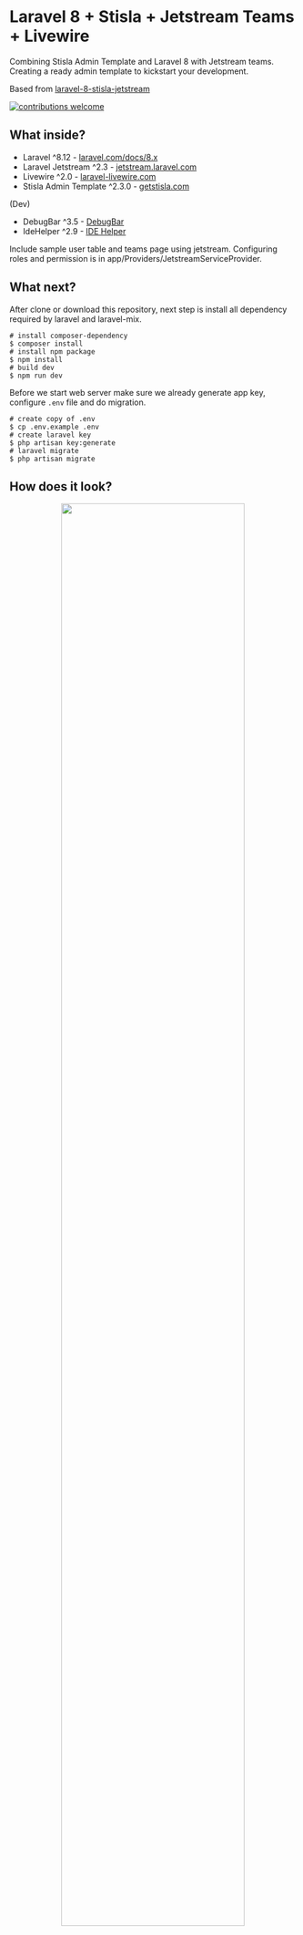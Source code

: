 # Laravel 8 + Stisla + Jetstream Teams + Livewire
Combining Stisla Admin Template and Laravel 8 with Jetstream teams. Creating a ready admin template to kickstart your development.

Based from [laravel-8-stisla-jetstream](https://github.com/nyancodeid/laravel-8-stisla-jetstream)

[![contributions welcome](https://img.shields.io/badge/contributions-welcome-brightgreen.svg?style=flat)](https://github.com/lukaskrs/laravel-stisla-jetstream-teams-boilerplate/issues)

## What inside?
- Laravel ^8.12 - [laravel.com/docs/8.x](https://laravel.com/docs/8.x)
- Laravel Jetstream ^2.3 - [jetstream.laravel.com](https://jetstream.laravel.com/)
- Livewire ^2.0 - [laravel-livewire.com](https://laravel-livewire.com)
- Stisla Admin Template ^2.3.0 - [getstisla.com](https://getstisla.com/)

(Dev)
- DebugBar ^3.5 - [DebugBar](https://github.com/barryvdh/laravel-debugbar)
- IdeHelper ^2.9 - [IDE Helper](https://github.com/barryvdh/laravel-debugbar) 

Include sample user table and teams page using jetstream. Configuring roles and permission is in app/Providers/JetstreamServiceProvider.

## What next?
After clone or download this repository, next step is install all dependency required by laravel and laravel-mix.

```shell
# install composer-dependency
$ composer install
# install npm package
$ npm install
# build dev 
$ npm run dev
```

Before we start web server make sure we already generate app key, configure `.env` file and do migration.

```shell
# create copy of .env
$ cp .env.example .env
# create laravel key
$ php artisan key:generate
# laravel migrate
$ php artisan migrate
```

## How does it look?

<p align="center">
    <img src="https://lintasdigital.id/src/img/Dashboard.png" width="80%" height="auto" />
    <img src="https://lintasdigital.id/src/img/Users.png" width="80%" height="auto" />
    <img src="https://lintasdigital.id/src/img/Teams.png" width="80%" height="auto" />
    <img src="https://lintasdigital.id/src/img/profile.png" width="80%" height="auto" />
</p>

